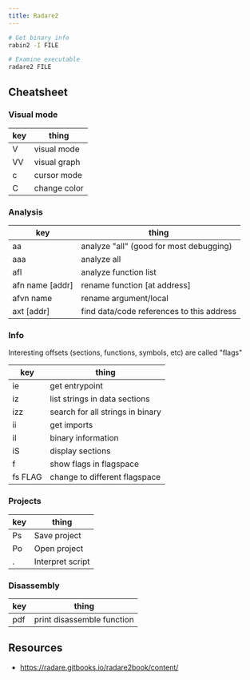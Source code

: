 ```yaml
---
title: Radare2
---
```


```bash
# Get binary info
rabin2 -I FILE

# Examine executable
radare2 FILE
```

## Cheatsheet

### Visual mode

key | thing
--- | ---
V   | visual mode
VV  | visual graph
c   | cursor mode
C   | change color


### Analysis

key             | thing
---             | ---
aa              | analyze "all"  (good for most debugging)
aaa             | analyze all
afl             | analyze function list
afn name [addr] | rename function [at address]
afvn name       | rename argument/local
axt [addr]      | find data/code references to this address

### Info

Interesting offsets (sections, functions, symbols, etc) are called "flags"

key     | thing
---     | ---
ie      | get entrypoint
iz      | list strings in data sections
izz     | search for all strings in binary
ii      | get imports
iI      | binary information
iS      | display sections
f       | show flags in flagspace
fs FLAG | change to different flagspace

### Projects

key       | thing
---       | ---
Ps <name> | Save project
Po <name> | Open project
. <name>  | Interpret script


### Disassembly

key | thing
--- | ---
pdf | print disassemble function

## Resources

* https://radare.gitbooks.io/radare2book/content/

